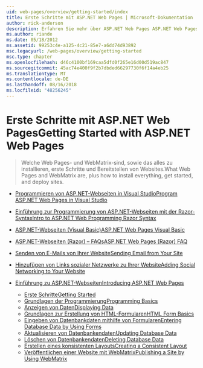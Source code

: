 ```yaml
---
uid: web-pages/overview/getting-started/index
title: Erste Schritte mit ASP.NET Web Pages | Microsoft-Dokumentation
author: rick-anderson
description: Erfahren Sie mehr über ASP.NET Web Pages ASP.NET Web Pages und die neue Razor-Syntax bieten eine schnelle, bedienungsfreundliche und einfache Möglichkeit zum Kombinieren von Servercode mit HTML-t...
ms.author: riande
ms.date: 05/18/2012
ms.assetid: 99253c4e-a125-4c21-85e7-a6dd74d93892
msc.legacyurl: /web-pages/overview/getting-started
msc.type: chapter
ms.openlocfilehash: d46c4100bf169caa5dfd0f265e16d00d519ac847
ms.sourcegitcommit: 45ac74e400f9f2b7dbded66297730f6f14a4eb25
ms.translationtype: MT
ms.contentlocale: de-DE
ms.lasthandoff: 08/16/2018
ms.locfileid: "48256245"
---
```

<a name="getting-started-with-aspnet-web-pages"></a><span data-ttu-id="dff13-103">Erste Schritte mit ASP.NET Web Pages</span><span class="sxs-lookup"><span data-stu-id="dff13-103">Getting Started with ASP.NET Web Pages</span></span>
====================
> <span data-ttu-id="dff13-104">Welche Web Pages- und WebMatrix-sind, sowie das alles zu installieren, erste Schritte und Bereitstellen von Websites.</span><span class="sxs-lookup"><span data-stu-id="dff13-104">What Web Pages and WebMatrix are, plus how to install everything, get started, and deploy sites.</span></span>


- [<span data-ttu-id="dff13-105">Programmieren von ASP.NET-Webseiten in Visual Studio</span><span class="sxs-lookup"><span data-stu-id="dff13-105">Program ASP.NET Web Pages in Visual Studio</span></span>](program-asp-net-web-pages-in-visual-studio.md)
- [<span data-ttu-id="dff13-106">Einführung zur Programmierung von ASP.NET-Webseiten mit der Razor-Syntax</span><span class="sxs-lookup"><span data-stu-id="dff13-106">Intro to ASP.NET Web Programming Razor Syntax</span></span>](introducing-razor-syntax-c.md)
- [<span data-ttu-id="dff13-107">ASP.NET-Webseiten (Visual Basic)</span><span class="sxs-lookup"><span data-stu-id="dff13-107">ASP.NET Web Pages Visual Basic</span></span>](introducing-razor-syntax-vb.md)
- [<span data-ttu-id="dff13-108">ASP.NET-Webseiten (Razor) – FAQs</span><span class="sxs-lookup"><span data-stu-id="dff13-108">ASP.NET Web Pages (Razor) FAQ</span></span>](aspnet-web-pages-razor-faq.md)
- [<span data-ttu-id="dff13-109">Senden von E-Mails von Ihrer Website</span><span class="sxs-lookup"><span data-stu-id="dff13-109">Sending Email from Your Site</span></span>](11-adding-email-to-your-web-site.md)
- [<span data-ttu-id="dff13-110">Hinzufügen von Links sozialer Netzwerke zu Ihrer Website</span><span class="sxs-lookup"><span data-stu-id="dff13-110">Adding Social Networking to Your Website</span></span>](13-adding-social-networking-to-your-web-site.md)
- [<span data-ttu-id="dff13-111">Einführung zu ASP.NET-Webseiten</span><span class="sxs-lookup"><span data-stu-id="dff13-111">Introducing ASP.NET Web Pages</span></span>](introducing-aspnet-web-pages-2/index.md)

    - [<span data-ttu-id="dff13-112">Erste Schritte</span><span class="sxs-lookup"><span data-stu-id="dff13-112">Getting Started</span></span>](introducing-aspnet-web-pages-2/getting-started.md)
    - [<span data-ttu-id="dff13-113">Grundlagen der Programmierung</span><span class="sxs-lookup"><span data-stu-id="dff13-113">Programming Basics</span></span>](introducing-aspnet-web-pages-2/intro-to-web-pages-programming.md)
    - [<span data-ttu-id="dff13-114">Anzeigen von Daten</span><span class="sxs-lookup"><span data-stu-id="dff13-114">Displaying Data</span></span>](introducing-aspnet-web-pages-2/displaying-data.md)
    - [<span data-ttu-id="dff13-115">Grundlagen zur Erstellung von HTML-Formularen</span><span class="sxs-lookup"><span data-stu-id="dff13-115">HTML Form Basics</span></span>](introducing-aspnet-web-pages-2/form-basics.md)
    - [<span data-ttu-id="dff13-116">Eingeben von Datenbankdaten mithilfe von Formularen</span><span class="sxs-lookup"><span data-stu-id="dff13-116">Entering Database Data by Using Forms</span></span>](introducing-aspnet-web-pages-2/entering-data.md)
    - [<span data-ttu-id="dff13-117">Aktualisieren von Datenbankendaten</span><span class="sxs-lookup"><span data-stu-id="dff13-117">Updating Database Data</span></span>](introducing-aspnet-web-pages-2/updating-data.md)
    - [<span data-ttu-id="dff13-118">Löschen von Datenbankendaten</span><span class="sxs-lookup"><span data-stu-id="dff13-118">Deleting Database Data</span></span>](introducing-aspnet-web-pages-2/deleting-data.md)
    - [<span data-ttu-id="dff13-119">Erstellen eines konsistenten Layouts</span><span class="sxs-lookup"><span data-stu-id="dff13-119">Creating a Consistent Layout</span></span>](introducing-aspnet-web-pages-2/layouts.md)
    - [<span data-ttu-id="dff13-120">Veröffentlichen einer Website mit WebMatrix</span><span class="sxs-lookup"><span data-stu-id="dff13-120">Publishing a Site by Using WebMatrix</span></span>](introducing-aspnet-web-pages-2/publishing.md)
